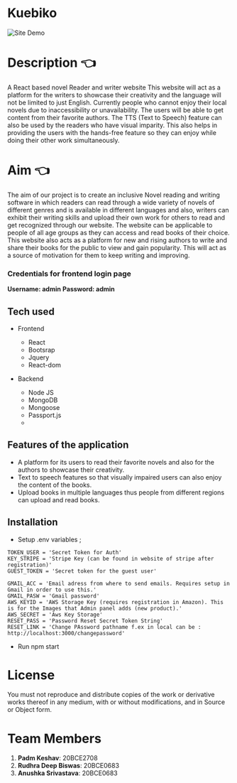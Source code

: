 # Kuebiko
![Site Demo](https://github.com/Padm0069/Kuebiko/blob/main/src/components/Landing/Kuebiko-preview.gif)
# Description :point_left:
A React based novel Reader and writer website
This website will act as a platform for the writers to showcase their creativity and the
language will not be limited to just English. Currently people who cannot enjoy their
local novels due to inaccessibility or unavailability. The users will be able to get content
from their favorite authors.
The TTS (Text to Speech) feature can also be used by the readers who have visual
imparity. This also helps in providing the users with the hands-free feature so they
can enjoy while doing their other work simultaneously.
# Aim :point_left:
The aim of our project is to create an inclusive Novel reading and writing
software in which readers can read through a wide variety of novels of different
genres and is available in different languages and also, writers can exhibit their
writing skills and upload their own work for others to read and get recognized
through our website. The website can be applicable to people of all age groups
as they can access and read books of their choice. This website also acts as a
platform for new and rising authors to write and share their books for the public
to view and gain popularity. This will act as a source of motivation for them to
keep writing and improving.
### Credentials for frontend login page
**Username: admin**
**Password: admin**

## Tech used 

- Frontend
  - React
  - Bootsrap
  - Jquery
  - React-dom
  
 - Backend 
    - Node JS
    - MongoDB
    - Mongoose
    - Passport.js
    - 
## Features of the application
- A platform for its users to read their favorite novels and also for the authors to showcase their creativity.
- Text to speech features so that visually impaired users can also enjoy the content of the books.
- Upload books in multiple languages thus people from different regions can upload and read books.
## Installation
- Setup .env variables  ;

```DB_CONNECT = "This is Connection string to MongoDB"
TOKEN_USER = 'Secret Token for Auth'
KEY_STRIPE = 'Stripe Key (can be found in website of stripe after registration)'
GUEST_TOKEN = 'Secret token for the guest user'

GMAIL_ACC = 'Email adress from where to send emails. Requires setup in Gmail in order to use this.'
GMAIL_PASW = 'Gmail password'
AWS_KEYID = 'AWS Storage Key (requires registration in Amazon). This is for the Images that Admin panel adds (new product).'
AWS_SECRET = 'Aws Key Storage'
RESET_PASS = 'Password Reset Secret Token String'
RESET_LINK = 'Change PAssword pathname f.ex in local can be : http://localhost:3000/changepassword'
```
- Run npm start
# License 
You must not reproduce and distribute copies of the work or derivative works thereof in any medium, with or without
modifications, and in Source or Object form.

# Team Members 
1. **Padm Keshav**: 20BCE2708
2. **Rudhra Deep Biswas**: 20BCE0683
3. **Anushka Srivastava**: 20BCE0683



